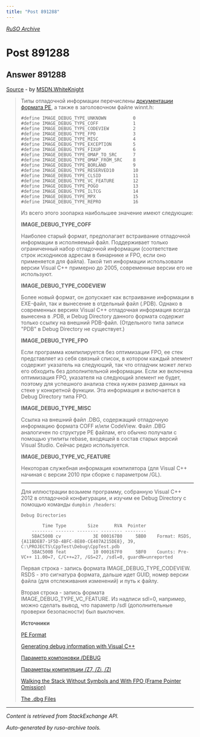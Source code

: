 ```yaml
---
title: "Post 891288"
---
```

<p><i><a href="https://github.com/MSDN-WhiteKnight/ruso-archive/">RuSO Archive</a></i></p>
<h1>Post 891288</h1>
<h2>Answer 891288</h2>
<p><a href="https://ru.stackoverflow.com/a/891288/">Source</a> - by <a href="https://ru.stackoverflow.com/users/240512/msdn-whiteknight">MSDN.WhiteKnight</a></p>
<blockquote>
<p>Типы отладочной информации перечислены <a href="https://docs.microsoft.com/en-us/windows/desktop/debug/pe-format#the-debug-section" rel="nofollow noreferrer">документации формата PE</a>, а также в заголовочном файле winnt.h:</p>

<pre><code>#define IMAGE_DEBUG_TYPE_UNKNOWN          0
#define IMAGE_DEBUG_TYPE_COFF             1
#define IMAGE_DEBUG_TYPE_CODEVIEW         2
#define IMAGE_DEBUG_TYPE_FPO              3
#define IMAGE_DEBUG_TYPE_MISC             4
#define IMAGE_DEBUG_TYPE_EXCEPTION        5
#define IMAGE_DEBUG_TYPE_FIXUP            6
#define IMAGE_DEBUG_TYPE_OMAP_TO_SRC      7
#define IMAGE_DEBUG_TYPE_OMAP_FROM_SRC    8
#define IMAGE_DEBUG_TYPE_BORLAND          9
#define IMAGE_DEBUG_TYPE_RESERVED10       10
#define IMAGE_DEBUG_TYPE_CLSID            11
#define IMAGE_DEBUG_TYPE_VC_FEATURE       12
#define IMAGE_DEBUG_TYPE_POGO             13
#define IMAGE_DEBUG_TYPE_ILTCG            14
#define IMAGE_DEBUG_TYPE_MPX              15
#define IMAGE_DEBUG_TYPE_REPRO            16
</code></pre>

<p>Из всего этого зоопарка наибольшее значение имеют следующие:</p>

<p><strong>IMAGE_DEBUG_TYPE_COFF</strong></p>

<p>Наиболее старый формат, предполагает встраивание отладочной информации в исполняемый файл. Поддерживает только ограниченный набор отладочной информации (соответствие строк исходников адресам в бинарнике и FPO, если оно применяется для файла). Такой тип информации использовали версии Visual C++ примерно до 2005, современные версии его не используют.</p>

<p><strong>IMAGE_DEBUG_TYPE_CODEVIEW</strong></p>

<p>Более новый формат, он допускает как встраивание информации в EXE-файл, так и вынесение в отдельный файл (.PDB). Однако в современных версиях Visual C++ отладочная информация всегда вынесена в .PDB, и Debug Directory данного формата содержит только ссылку на внешний PDB-файл. (Отдельного типа записи "PDB" в Debug Directory не существует.)</p>

<p><strong>IMAGE_DEBUG_TYPE_FPO</strong></p>

<p>Если программа компилируется без оптимизации FPO, ее стек представляет из себя связный список, в котором каждый элемент содержит указатель на следующий,  так что отладчик может легко его обходить без дополнительной информации. Если же включена оптимизация FPO, указателя на следующий элемент не будет, поэтому для успешного анализа стека нужен размер данных на стеке у конкретной функции. Эта информация и включается в Debug Directory типа FPO.  </p>

<p><strong>IMAGE_DEBUG_TYPE_MISC</strong></p>

<p>Ссылка на внешний файл .DBG, содержащий отладочную информацию формата COFF и/или CodeView. Файл .DBG аналогичен по структуре PE файлам, его обычно получали с помощью утилиты rebase, входящей в состав старых версий Visual Studio. Сейчас редко используется.</p>

<p><strong>IMAGE_DEBUG_TYPE_VC_FEATURE</strong></p>

<p>Некоторая служебная информация компилятора (для Visual C++ начиная с версии 2010 при сборке с параметром /GL).</p>

<hr>

<p>Для иллюстрации возьмем программу, собранную Visual C++ 2012 в отладочной конфигурации, и изучим ее Debug Directory с помощью команды <code>dumpbin /headers</code>:</p>

<pre><code>Debug Directories

        Time Type        Size      RVA  Pointer
    -------- ------- -------- -------- --------
    5BAC500B cv            3E 000167B0     5BB0    Format: RSDS, {A11BDEB7-1F5D-4BFC-8E80-CE407A215DE8}, 39, C:\PROJECTS\CppTest\Debug\CppTest.pdb
    5BAC500B feat          10 000167F0     5BF0    Counts: Pre-VC++ 11.00=7, C/C++=27, /GS=27, /sdl=0, guardN=unreported
</code></pre>

<p>Первая строка - запись формата IMAGE_DEBUG_TYPE_CODEVIEW. RSDS - это сигнатура формата, дальше идет GUID, номер версии файла (для отслеживания изменений) и путь к файлу.</p>

<p>Вторая строка - запись формата IMAGE_DEBUG_TYPE_VC_FEATURE. Из надписи sdl=0, например, можно сделать вывод, что параметр /sdl (дополнительные проверки безопасности) был выключен.</p>

<p><strong>Источники</strong></p>

<p><a href="https://docs.microsoft.com/en-us/windows/desktop/debug/pe-format#the-debug-section" rel="nofollow noreferrer">PE Format</a></p>

<p><a href="http://beefchunk.com/documentation/sys-programming/os-win32/debug/www.debuginfo.com/articles/gendebuginfo.html" rel="nofollow noreferrer">Generating debug information with Visual C++</a></p>

<p><a href="https://docs.microsoft.com/en-us/cpp/build/reference/debug-generate-debug-info?view=vs-2017" rel="nofollow noreferrer">Параметр компоновки /DEBUG</a></p>

<p><a href="https://docs.microsoft.com/en-us/cpp/build/reference/z7-zi-zi-debug-information-format?view=vs-2017" rel="nofollow noreferrer">Параметры компиляции /Z7, /Zi, /ZI</a></p>

<p><a href="http://blogs.microsoft.co.il/sasha/2011/08/22/walking-the-stack-without-symbols-and-with-fpo-frame-pointer-omission/" rel="nofollow noreferrer">Walking the Stack Without Symbols and With FPO (Frame Pointer Omission)</a></p>

<p><a href="https://technet.microsoft.com/zh-tw/aa297109%28v=vs.71%29?f=255&amp;MSPPError=-2147217396" rel="nofollow noreferrer">The .dbg Files</a></p>

</blockquote>
<hr/>
<p><i>Content is retrieved from StackExchange API. </i></p>
<p><i>Auto-generated by ruso-archive tools. </i></p>
